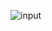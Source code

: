 ![input](https://user-images.githubusercontent.com/68664399/91716217-241ca680-ebca-11ea-9395-f1cdea0ee835.png)
